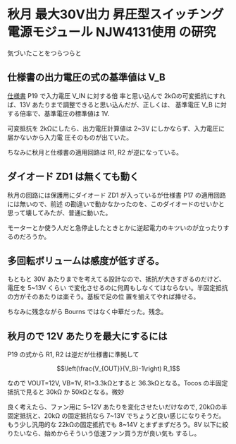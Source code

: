 # 秋月 最大30V出力 昇圧型スイッチング電源モジュール NJW4131使用 の研究

気づいたことをつらつらと

## 仕様書の出力電圧の式の基準値は V_B

[仕様書](https://akizukidenshi.com/goodsaffix/njw4131.pdf) P19 で入力電圧 V_IN に対する倍
率と思い込んで 2kΩの可変抵抗にすれば、13V あたりまで調整できると思い込んだが、正しくは、
基準電圧 V_B に対する倍率で、基準電圧の標準値は 1V.

可変抵抗を 2kΩにしたら、出力電圧計算値は 2~3V にしかならず、入力電圧に届かないから入力電
圧そのものが出ていた。

ちなみに秋月と仕様書の適用回路は R1, R2 が逆になっている。

## ダイオード ZD1 は無くても動く

秋月の回路には保護用にダイオード ZD1 が入っているが仕様書 P17 の適用回路には無いので、前述
の勘違いで動かなかったのを、このダイオードのせいかと思って壊してみたが、普通に動いた。

モーターとか使う人だと急停止したときとかに逆起電力のキツいのが立ったりするのだろうか。

## 多回転ボリュームは感度が低すぎる。

もともと 30V あたりまでを考えてる設計なので、抵抗が大きすぎるのだけど、電圧を 5~13V くらい
で変化させるのに何周もしなくてはならない。半固定抵抗の方がそのあたりは楽そう。基板で足の位
置を揃えてやれば挿せる。

ちなみに残念ながら Bourns  ではなく中華だった。残念。

## 秋月ので 12V あたりを最大にするには

P19 の式から R1, R2 は逆だが仕様書に準拠して

$$\left(\frac{V_{OUT}}{V_B}-1\right) R_1$$

なので VOUT=12V, VB=1V, R1=3.3kΩとすると 36.3kΩとなる。Tocos の半固定抵抗で見ると 30kΩ
か 50kΩとなる。微妙

良く考えたら、ファン用に 5~12V あたりを変化させたいだけなので, 20kΩの半固定抵抗と、20kΩ
の固定抵抗なら 7~13V でちょうど良い感じになりそうだ。もう少し汎用的な 22kΩの固定抵抗でも
8~14V とまずまずだろう。8V 以下に絞りたいなら、始めからそういう低速ファン買う方が良い気も
するし。
